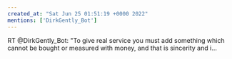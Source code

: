 ```yaml
---
created_at: "Sat Jun 25 01:51:19 +0000 2022"
mentions: ['DirkGently_Bot']
---
```


RT @DirkGently_Bot: "To give real service you must add something which cannot be bought or measured with money, and that is sincerity and i…